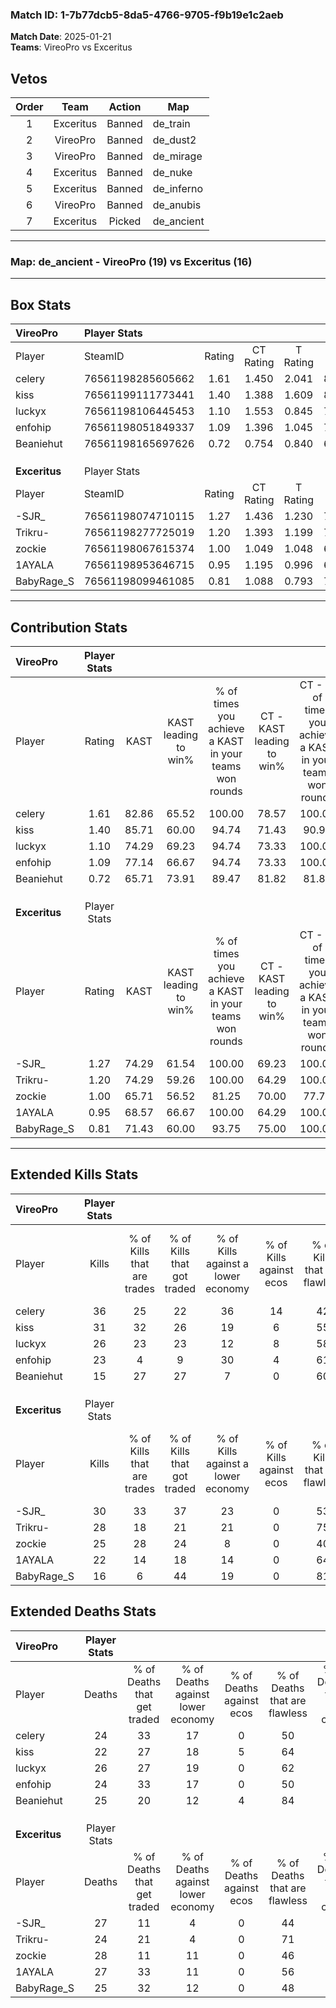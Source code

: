### Match ID: 1-7b77dcb5-8da5-4766-9705-f9b19e1c2aeb  
**Match Date**: 2025-01-21  
**Teams**: VireoPro vs Exceritus  

## Vetos  

| Order | Team | Action | Map |
| :---: | :--: | :----: | --- |
| 1 | Exceritus | Banned | de_train |
| 2 | VireoPro | Banned | de_dust2 |
| 3 | VireoPro | Banned | de_mirage |
| 4 | Exceritus | Banned | de_nuke |
| 5 | Exceritus | Banned | de_inferno |
| 6 | VireoPro | Banned | de_anubis |
| 7 | Exceritus | Picked | de_ancient |

---  

### **Map**: de_ancient - VireoPro (19) vs Exceritus (16)  
---  

## Box Stats  

| **VireoPro**  | Player Stats      |        |           |          |       |       |       |         |        |      |     |
| :- | :- | :-: | :-: | :-: | :-: | :-: | :-: | :-: | :-: | :-: | :-: |
| Player        | SteamID           | Rating | CT Rating | T Rating | KAST  |  ADR  | Kills | Assists | Deaths | K/D  | HS% |
| celery        | 76561198285605662 |  1.61  |   1.450   |  2.041   | 82.86 | 119.1 |  36   |   12    |   24   | 1.50 | 41  |
| kiss          | 76561199111773441 |  1.40  |   1.388   |  1.609   | 85.71 | 83.5  |  31   |    6    |   22   | 1.41 | 32  |
| luckyx        | 76561198106445453 |  1.10  |   1.553   |  0.845   | 74.29 | 70.4  |  26   |    9    |   26   | 1.00 | 30  |
| enfohip       | 76561198051849337 |  1.09  |   1.396   |  1.045   | 77.14 | 75.1  |  23   |    9    |   24   | 0.96 | 43  |
| Beaniehut     | 76561198165697626 |  0.72  |   0.754   |  0.840   | 65.71 | 49.8  |  15   |   10    |   25   | 0.60 | 40  |
|               |                   |        |           |          |       |       |       |         |        |      |     |
|               |                   |        |           |          |       |       |       |         |        |      |     |
|               |                   |        |           |          |       |       |       |         |        |      |     |
| **Exceritus** | Player Stats      |        |           |          |       |       |       |         |        |      |     |
| Player        | SteamID           | Rating | CT Rating | T Rating | KAST  |  ADR  | Kills | Assists | Deaths | K/D  | HS% |
| -SJR_         | 76561198074710115 |  1.27  |   1.436   |  1.230   | 74.29 | 94.1  |  30   |   13    |   27   | 1.11 | 33  |
| Trikru-       | 76561198277725019 |  1.20  |   1.393   |  1.199   | 74.29 | 80.5  |  28   |    3    |   24   | 1.17 | 42  |
| zockie        | 76561198067615374 |  1.00  |   1.049   |  1.048   | 65.71 | 74.0  |  25   |   11    |   28   | 0.89 | 44  |
| 1AYALA        | 76561198953646715 |  0.95  |   1.195   |  0.996   | 68.57 | 71.2  |  22   |   11    |   27   | 0.81 | 68  |
| BabyRage_S    | 76561198099461085 |  0.81  |   1.088   |  0.793   | 71.43 | 59.8  |  16   |    9    |   25   | 0.64 | 56  |
---  

## Contribution Stats  

| **VireoPro**  | Player Stats |       |                      |                                                        |                           |                                                             |                          |                                                            |
| :- | :-: | :-: | :-: | :-: | :-: | :-: | :-: | :-: |
| Player        |    Rating    | KAST  | KAST leading to win% | % of times you achieve a KAST in your teams won rounds | CT - KAST leading to win% | CT - % of times you achieve a KAST in your teams won rounds | T - KAST leading to win% | T - % of times you achieve a KAST in your teams won rounds |
| celery        |     1.61     | 82.86 |        65.52         |                         100.00                         |           78.57           |                           100.00                            |          53.33           |                           100.00                           |
| kiss          |     1.40     | 85.71 |        60.00         |                         94.74                          |           71.43           |                            90.91                            |          50.00           |                           100.00                           |
| luckyx        |     1.10     | 74.29 |        69.23         |                         94.74                          |           73.33           |                           100.00                            |          63.64           |                           87.50                            |
| enfohip       |     1.09     | 77.14 |        66.67         |                         94.74                          |           73.33           |                           100.00                            |          58.33           |                           87.50                            |
| Beaniehut     |     0.72     | 65.71 |        73.91         |                         89.47                          |           81.82           |                            81.82                            |          66.67           |                           100.00                           |
|               |              |       |                      |                                                        |                           |                                                             |                          |                                                            |
|               |              |       |                      |                                                        |                           |                                                             |                          |                                                            |
|               |              |       |                      |                                                        |                           |                                                             |                          |                                                            |
| **Exceritus** | Player Stats |       |                      |                                                        |                           |                                                             |                          |                                                            |
| Player        |    Rating    | KAST  | KAST leading to win% | % of times you achieve a KAST in your teams won rounds | CT - KAST leading to win% | CT - % of times you achieve a KAST in your teams won rounds | T - KAST leading to win% | T - % of times you achieve a KAST in your teams won rounds |
| -SJR_         |     1.27     | 74.29 |        61.54         |                         100.00                         |           69.23           |                           100.00                            |          53.85           |                           100.00                           |
| Trikru-       |     1.20     | 74.29 |        59.26         |                         100.00                         |           64.29           |                           100.00                            |          53.85           |                           100.00                           |
| zockie        |     1.00     | 65.71 |        56.52         |                         81.25                          |           70.00           |                            77.78                            |          46.15           |                           85.71                            |
| 1AYALA        |     0.95     | 68.57 |        66.67         |                         100.00                         |           64.29           |                           100.00                            |          70.00           |                           100.00                           |
| BabyRage_S    |     0.81     | 71.43 |        60.00         |                         93.75                          |           75.00           |                           100.00                            |          46.15           |                           85.71                            |
---  

## Extended Kills Stats  

| **VireoPro**  | Player Stats |                            |                            |                                    |                         |                              |                                 |                                       |                    |           |
| :- | :-: | :-: | :-: | :-: | :-: | :-: | :-: | :-: | :-: | :-: |
| Player        |    Kills     | % of Kills that are trades | % of Kills that got traded | % of Kills against a lower economy | % of Kills against ecos | % of Kills that are flawless | % of Kills that are close duels | % of Kills that are assisted by flash | Pistol Round Kills | AWP Kills |
| celery        |      36      |             25             |             22             |                 36                 |           14            |              42              |                6                |                   3                   |         0          |     1     |
| kiss          |      31      |             32             |             26             |                 19                 |            6            |              55              |                3                |                  10                   |         0          |     2     |
| luckyx        |      26      |             23             |             23             |                 12                 |            8            |              58              |               15                |                   0                   |         0          |     0     |
| enfohip       |      23      |             4              |             9              |                 30                 |            4            |              61              |                4                |                   9                   |         0          |     1     |
| Beaniehut     |      15      |             27             |             27             |                 7                  |            0            |              60              |                7                |                   0                   |         6          |     1     |
|               |              |                            |                            |                                    |                         |                              |                                 |                                       |                    |           |
|               |              |                            |                            |                                    |                         |                              |                                 |                                       |                    |           |
|               |              |                            |                            |                                    |                         |                              |                                 |                                       |                    |           |
| **Exceritus** | Player Stats |                            |                            |                                    |                         |                              |                                 |                                       |                    |           |
| Player        |    Kills     | % of Kills that are trades | % of Kills that got traded | % of Kills against a lower economy | % of Kills against ecos | % of Kills that are flawless | % of Kills that are close duels | % of Kills that are assisted by flash | Pistol Round Kills | AWP Kills |
| -SJR_         |      30      |             33             |             37             |                 23                 |            0            |              53              |               13                |                  10                   |         0          |     1     |
| Trikru-       |      28      |             18             |             21             |                 21                 |            0            |              75              |                4                |                  14                   |         15         |     1     |
| zockie        |      25      |             28             |             24             |                 8                  |            0            |              40              |                4                |                   0                   |         2          |     1     |
| 1AYALA        |      22      |             14             |             18             |                 14                 |            0            |              64              |                9                |                   5                   |         0          |     3     |
| BabyRage_S    |      16      |             6              |             44             |                 19                 |            0            |              81              |                6                |                   6                   |         0          |     0     |
## Extended Deaths Stats  

| **VireoPro**  | Player Stats |                             |                                   |                          |                               |                            |                           |               |
| :- | :-: | :-: | :-: | :-: | :-: | :-: | :-: | :-: |
| Player        |    Deaths    | % of Deaths that get traded | % of Deaths against lower economy | % of Deaths against ecos | % of Deaths that are flawless | % of Deaths that are close | % of Deaths while blinded | Deaths to AWP |
| celery        |      24      |             33              |                17                 |            0             |              50               |             8              |             0             |       2       |
| kiss          |      22      |             27              |                18                 |            5             |              64               |             9              |            14             |       5       |
| luckyx        |      26      |             27              |                19                 |            0             |              62               |             12             |             8             |       2       |
| enfohip       |      24      |             33              |                17                 |            0             |              50               |             4              |             8             |       4       |
| Beaniehut     |      25      |             20              |                12                 |            4             |              84               |             4              |             8             |       4       |
|               |              |                             |                                   |                          |                               |                            |                           |               |
|               |              |                             |                                   |                          |                               |                            |                           |               |
|               |              |                             |                                   |                          |                               |                            |                           |               |
| **Exceritus** | Player Stats |                             |                                   |                          |                               |                            |                           |               |
| Player        |    Deaths    | % of Deaths that get traded | % of Deaths against lower economy | % of Deaths against ecos | % of Deaths that are flawless | % of Deaths that are close | % of Deaths while blinded | Deaths to AWP |
| -SJR_         |      27      |             11              |                 4                 |            0             |              44               |             15             |             7             |       0       |
| Trikru-       |      24      |             21              |                 4                 |            0             |              71               |             4              |             4             |       2       |
| zockie        |      28      |             11              |                11                 |            0             |              46               |             4              |             0             |       1       |
| 1AYALA        |      27      |             33              |                11                 |            0             |              56               |             7              |             4             |       1       |
| BabyRage_S    |      25      |             32              |                12                 |            0             |              48               |             4              |             8             |       2       |
